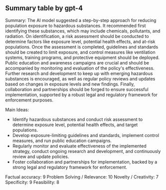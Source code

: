 ## Summary table by gpt-4
Summary: 
The AI model suggested a step-by-step approach for reducing population exposure to hazardous substances. It recommended first identifying these substances, which may include chemicals, pollutants, and radiation. On identification, a risk assessment should be conducted to determine factors like exposure level, potential health effects, and at-risk populations. Once the assessment is completed, guidelines and standards should be created to limit exposure, and control measures like ventilation systems, training programs, and protective equipment should be deployed. Public education and awareness campaigns are crucial and should be accompanied by monitoring and evaluation of the policy's effectiveness. Further research and development to keep up with emerging hazardous substances is encouraged, as well as regular policy reviews and updates based on changes in exposure levels and new findings. Finally, collaboration and partnerships should be forged to ensure successful implementation, supported by a robust legal and regulatory framework for enforcement purposes.

Main Ideas: 
- Identify hazardous substances and conduct risk assessment to determine exposure level, potential health effects, and target populations.
- Develop exposure-limiting guidelines and standards, implement control measures, and run public education campaigns.
- Regularly monitor and evaluate effectiveness of the implemented strategy, conduct ongoing research and development, and continuously review and update policies.
- Foster collaboration and partnerships for implementation, backed by a strong legal and regulatory framework for enforcement.

Factual accuracy: 9
Problem Solving / Relevance: 10
Novelty / Creativity: 7
Specificity: 9
Feasibility: 8